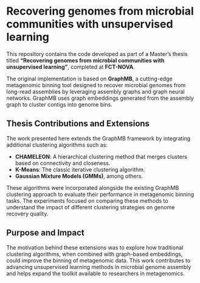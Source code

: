 # Recovering genomes from microbial communities with unsupervised learning 

This repository contains the code developed as part of a Master’s thesis titled **“Recovering genomes from microbial communities with unsupervised learning”**, completed at **FCT-NOVA**.

The original implementation is based on **GraphMB**, a cutting-edge metagenomic binning tool designed to recover microbial genomes from long-read assemblies by leveraging assembly graphs and graph neural networks. GraphMB uses graph embeddings generated from the assembly graph to cluster contigs into genome bins.

## Thesis Contributions and Extensions

The work presented here extends the GraphMB framework by integrating additional clustering algorithms such as:

- **CHAMELEON**: A hierarchical clustering method that merges clusters based on connectivity and closeness.
- **K-Means**: The classic iterative clustering algorithm.
- **Gaussian Mixture Models (GMMs)**, among others.

These algorithms were incorporated alongside the existing GraphMB clustering approach to evaluate their performance in metagenomic binning tasks. The experiments focused on comparing these methods to understand the impact of different clustering strategies on genome recovery quality.

## Purpose and Impact

The motivation behind these extensions was to explore how traditional clustering algorithms, when combined with graph-based embeddings, could improve the binning of metagenomic data. This work contributes to advancing unsupervised learning methods in microbial genome assembly and helps expand the toolkit available to researchers in metagenomics.
